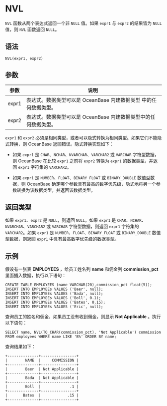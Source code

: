 NVL 
========================



`NVL` 函数从两个表达式返回一个非 `NULL` 值。如果 `expr1` 与 `expr2` 的结果皆为 `NULL` 值，则 `NVL` 函数返回 `NULL`。

语法 
--------------

    NVL(expr1, expr2)



参数 
--------------



|  参数   |                   说明                   |
|-------|----------------------------------------|
| expr1 | 表达式。数据类型可以是 OceanBase 内建数据类型 中的任何数据类型。 |
| expr2 | 表达式。数据类型可以是 OceanBase 内建数据类型中的任何数据类型。  |



`expr1` 和 `expr2` 必须是相同类型，或者可以隐式转换为相同类型。如果它们不能隐式转换，则 OceanBase 返回错误。隐式转换实现如下：

* 如果 `expr1` 是 `CHAR`、`NCHAR`、`NVARCHAR`、`VARCHAR2` 或 `VARCHAR` 字符型数据，则 OceanBase 在比较 `expr1` 之前将 `expr2` 转换为 `expr1` 的数据类型，并返回 `expr1` 字符集的 `VARCHAR2`。

  

* 如果 `expr1` 是 `NUMBER`、`FLOAT`、`BINARY_FLOAT` 或 `BINARY_DOUBLE` 数值型数据，则 OceanBase 确定哪个参数具有最高的数字优先级，隐式地将另一个参数转换为该数据类型，并返回该数据类型。

  




返回类型 
----------------

如果 `expr1`、`expr2` 是 `NULL`，则返回 `NULL`。如果 `expr1` 是 `CHAR`、`NCHAR`、`NVARCHAR`、`VARCHAR2` 或 `VARCHAR` 字符型数据，则返回 `expr1` 字符集的 `VARCHAR2`。如果 `expr1` 是 `NUMBER`、`FLOAT`、`BINARY_FLOAT` 或 `BINARY_DOUBLE` 数值型数据，则返回 `expr1` 中具有最高数字优先级的数据类型。

示例 
--------------

假设有一张表 **EMPLOYEES** ，给员工姓名列 **name** 和佣金列 **commission_pct** 里面插入数据，执行以下语句：

    CREATE TABLE EMPLOYEES (name VARCHAR(20),commission_pct float(5));
    INSERT INTO EMPLOYEEs VALUES ('Baer', null);
    INSERT INTO EMPLOYEEs VALUES ('Bada', null);
    INSERT INTO EMPLOYEEs VALUES ('Boll', 0.1);
    INSERT INTO EMPLOYEEs VALUES ('Bates', 0.15);
    INSERT INTO EMPLOYEEs VALUES ('Eric', null);



查询员工的姓名和佣金，如果员工没有收到佣金，则显示 **Not Applicable** 。执行以下语句：

    SELECT name, NVL(TO_CHAR(commission_pct), 'Not Applicable') commission 
    FROM employees WHERE name LIKE 'B%' ORDER BY name;



查询结果如下：

    +--------------+----------------+
    |        NAME  |     COMMISSION |
    +--------------+----------------+
    |        Baer  | Not Applicable |
    +--------------+----------------+
    |        Bada  | Not Applicable |
    +--------------+----------------+
    |        Boll  |             .1 |
    +--------------+----------------+
    |       Bates  |            .15 |
    +--------------+----------------+


